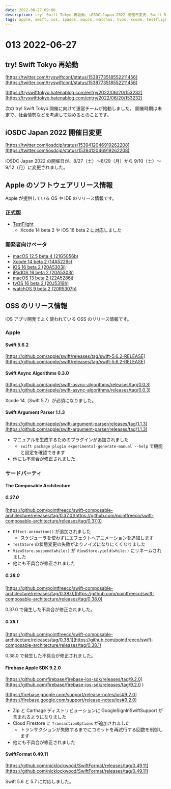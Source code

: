 ```yaml
---
date: 2022-06-27 09:00
description: try! Swift Tokyo 再始動、iOSDC Japan 2022 開催日変更、Swift 5.6.2 リリース、Swift Argument Parser 1.1.3 リリース、Firebase Apple SDK 9.2.0 リリース、SwiftFormat 0.49.11 リリースなど
tags: apple, swift, ios, ipados, macos, watchos, tvos, xcode, testflight, try-swift-tokyo, iosdcjapan, swift-async-algorithms, swift-argument-parser, tca, the-composable-architecture, firebase, firestore, swiftformat
---
```

# 013 2022-06-27

## try! Swift Tokyo 再始動

[https://twitter.com/tryswiftconf/status/1538773518552211456](https://twitter.com/tryswiftconf/status/1538773518552211456)

[https://tryswifttokyo.hatenablog.com/entry/2022/06/20/153232](https://tryswifttokyo.hatenablog.com/entry/2022/06/20/153232)

次の try! Swift Tokyo 開催に向けて運営チームが始動しました。
開催時期は未定で、社会情勢などを考慮して決めるとのことです。

## iOSDC Japan 2022 開催日変更

[https://twitter.com/iosdcjp/status/1539412046919262208](https://twitter.com/iosdcjp/status/1539412046919262208)

iOSDC Japan 2022 の開催日が、8/27（土）〜8/29（月）から 9/10（土）〜9/12（月）に変更されました。

## Apple のソフトウェアリリース情報

Apple が提供している OS や IDE のリリース情報です。

### 正式版

- [TestFlight](https://developer.apple.com/news/releases/?id=06222022g)
  - Xcode 14 beta 2 や iOS 16 beta 2 に対応しました

### 開発者向けベータ

- [macOS 12.5 beta 4 (21G5056b)](https://developer.apple.com/news/releases/?id=06242022a)
- [Xcode 14 beta 2 (14A5229c)](https://developer.apple.com/news/releases/?id=06222022f)
- [iOS 16 beta 2 (20A5303i)](https://developer.apple.com/news/releases/?id=06222022e)
- [iPadOS 16 beta 2 (20A5303i)](https://developer.apple.com/news/releases/?id=06222022d)
- [macOS 13 beta 2 (22A5286j)](https://developer.apple.com/news/releases/?id=06222022c)
- [tvOS 16 beta 2 (20J5319h)](https://developer.apple.com/news/releases/?id=06222022a)
- [watchOS 9 beta 2 (20R5307h)](https://developer.apple.com/news/releases/?id=06222022b)

## OSS のリリース情報

iOS アプリ開発でよく使われている OSS のリリース情報です。

### Apple

#### Swift 5.6.2

[https://github.com/apple/swift/releases/tag/swift-5.6.2-RELEASE](https://github.com/apple/swift/releases/tag/swift-5.6.2-RELEASE)

#### Swift Async Algorithms 0.3.0

[https://github.com/apple/swift-async-algorithms/releases/tag/0.0.3](https://github.com/apple/swift-async-algorithms/releases/tag/0.0.3)

Xcode 14（Swift 5.7）が必須になりました。

#### Swift Argument Parser 1.1.3

[https://github.com/apple/swift-argument-parser/releases/tag/1.1.3](https://github.com/apple/swift-argument-parser/releases/tag/1.1.3)

- マニュアルを生成するためのプラグインが追加されました
  - `swift package plugin experimental-generate-manual --help` で機能と設定を確認できます
- 他にも不具合が修正されました

### サードパーティ

#### The Composable Architecture

##### 0.37.0

[https://github.com/pointfreeco/swift-composable-architecture/releases/tag/0.37.0](https://github.com/pointfreeco/swift-composable-architecture/releases/tag/0.37.0)

- `Effect.animation()` が追加されました
  - スケジューラを使わずにエフェクトへアニメーションを追加します
- `TestStore` の状態変更の失敗がよりノイズになりにくくなりました
- `ViewStore.suspend(while:)` が `ViewStore.yield(while:)` にリネームされました
- 他にも不具合が修正されました

##### 0.38.0

[https://github.com/pointfreeco/swift-composable-architecture/releases/tag/0.38.0](https://github.com/pointfreeco/swift-composable-architecture/releases/tag/0.38.0)

0.37.0 で発生した不具合が修正されました。

##### 0.38.1

[https://github.com/pointfreeco/swift-composable-architecture/releases/tag/0.38.1](https://github.com/pointfreeco/swift-composable-architecture/releases/tag/0.38.1)

0.38.0 で発生した不具合が修正されました。

#### Firebase Apple SDK 9.2.0

[https://github.com/firebase/firebase-ios-sdk/releases/tag/9.2.0](https://github.com/firebase/firebase-ios-sdk/releases/tag/9.2.0 )

[https://firebase.google.com/support/release-notes/ios#9.2.0](https://firebase.google.com/support/release-notes/ios#9.2.0)

<!-- textlint-disable ja-technical-writing/no-doubled-joshi -->

- Zip と Carthage ディストリビューションに GoogleSignInSwiftSupport が含まれるようになりました
- Cloud Firestore に `TransactionOptions` が追加されました
  - トランザクションが失敗するまでにコミットを再試行する回数を制御します
- 他にも不具合が修正されました

<!-- textlint-enable ja-technical-writing/no-doubled-joshi -->

#### SwiftFormat 0.49.11

[https://github.com/nicklockwood/SwiftFormat/releases/tag/0.49.11](https://github.com/nicklockwood/SwiftFormat/releases/tag/0.49.11)

Swift 5.6 と 5.7 に対応しました。
